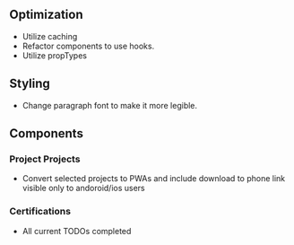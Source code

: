 ## Optimization
+ Utilize caching
+ Refactor components to use hooks.
+ Utilize propTypes

## Styling
+ Change paragraph font to make it more legible.

## Components
### Project Projects
+ Convert selected projects to PWAs and include download to phone link visible only to andoroid/ios users

### Certifications
+ All current TODOs completed